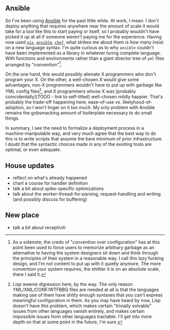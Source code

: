 ## Ansible

So I've been using [Ansible](TODO) for the past little while. At work, I mean. I don't deploy anything that requires anywhere near the amount of scale it would take for a tool like this to start paying or itself, so I probably wouldn't have picked it up at all if someone weren't paying me for the experience. Having now used [`nix`](TODO), [`ansible`](TODO), [`chef`](TODO), what strikes me about them is how many insist on a new language syntax. I'm quite curious as to why `ansible` couldn't have been implemented as a library in whatever turing complete language. With functions and environments rather than a giant director tree of `yml` files arranged by "convention"[^as-a-side-note].

[^as-a-side-note]: As a sidenote; the credo of "convention over configuration" has at this point been used to force users to memorize arbitrary garbage as an alternative to having the system designers sit down and think through the principles of their system in a reasonable way. I call this lazy fucking design, and I'm not content to put up with it quietly anymore. The more convention your system requires, the shittier it is on an absolute scale, there I said it.

On the one hand, this would possibly alienate X programmers who don't program your X. On the other, a well-chosen X would give some advantages, non-X programmers wouldn't have to put up with garbage like YML config files[^lisp-weenie-digression], and X programmers whose X was [probably coincidentally](TODO - link to self-titled) well-chosen mildly happier. That's probably the trade-off happening here; ease-of-use vs. likelyhood-of-adoption, so I won't linger on it too much. My only problem with Ansible remains the gobsmacking amount of boilerplate necessary to do small things.

[^lisp-weenie-digression]: Lisp weenie digression here, by the way. The only reason YML/XML/CONF/WTFBBQ files are needed at all is that the languages making use of them have shitty enough syntaxes that you can't express meaningful configuration _in_ them. As you may have heard by now, Lisp doesn't have this problem, which makes certain "trivially solvable" issues from other languages vanish entirely, and makes certain impossible issues from other languages tractable. I'll get into more depth on that at some point in the future, I'm sure.

In summary, I see the need to formalize a deployment process in a machine-manipulable way, and very much agree that the best way to do this is to write scripts that assume the bare minimum of prior infrastructure. I doubt that the syntactic choices made in any of the existing tools are optimal, or even adequate.

## House updates

- reflect on what's already happened
- chart a course for handler definition
- talk a bit about spike-specific optimizations
- talk about the worker-thread-for-parsing, request-handling and writing (and possibly discuss for buffering)

## New place

- talk a bit about receptiviti
